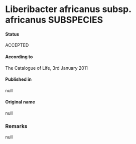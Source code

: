 # Liberibacter africanus subsp. africanus SUBSPECIES

#### Status
ACCEPTED

#### According to
The Catalogue of Life, 3rd January 2011

#### Published in
null

#### Original name
null

### Remarks
null